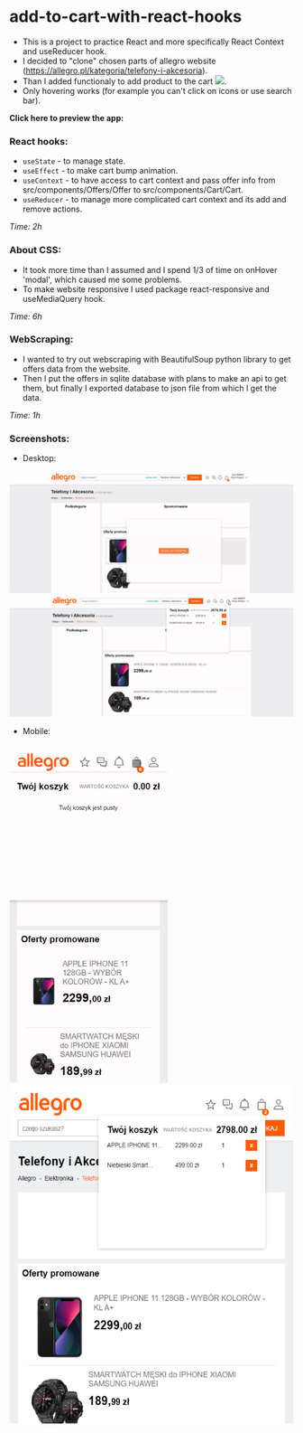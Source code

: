 #  add-to-cart-with-react-hooks
- This is a project to practice React and more specifically React Context and useReducer hook. 
- I decided to "clone" chosen parts of allegro website (https://allegro.pl/kategoria/telefony-i-akcesoria).
- Than I added functionaly to add product to the cart <img src="https://assets.allegrostatic.com/metrum/icon/bag-c9f42da6df.svg" height="24px"/>.
- Only hovering works (for example you can't click on icons or use search bar).


<strong>Click here to preview the app:</strong>

### React hooks:
- `useState` - to manage state.
- `useEffect` - to make cart bump animation.
- `useContext` - to have access to cart context and pass offer info from src/components/Offers/Offer to src/components/Cart/Cart.
- `useReducer` - to manage more complicated cart context and its add and remove actions.

<em>Time: 2h</em>

### About CSS:
- It took more time than I assumed and I spend 1/3 of time on onHover 'modal', which caused me some problems.
- To make website responsive I used package react-responsive and useMediaQuery hook.

<em>Time: 6h</em>

### WebScraping:
- I wanted to try out webscraping with BeautifulSoup python library to get offers data from the website.
- Then I put the offers in sqlite database with plans to make an api to get them, but finally I exported database to json file from which I get the data.

<em>Time: 1h</em>

### Screenshots:
- Desktop:
<img src="https://github.com/zakrzewskib/add-to-cart-with-react-hooks/blob/main/screenshots/screenshot-1.png" />
<img src="https://github.com/zakrzewskib/add-to-cart-with-react-hooks/blob/main/screenshots/screenshot-2.png" />
<!-- <img src="https://github.com/zakrzewskib/add-to-cart-with-react-hooks/blob/main/screenshots/screenshot-3.png" /> -->

- Mobile:
<div>
  <img src="https://github.com/zakrzewskib/add-to-cart-with-react-hooks/blob/main/screenshots/mobile-1.png" height="600"/>
  <img src="https://github.com/zakrzewskib/add-to-cart-with-react-hooks/blob/main/screenshots/mobile-2.png"  height="600"/>
</div>
